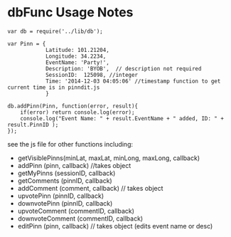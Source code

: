 dbFunc Usage Notes
=============

	var db = require('../lib/db');

	var Pinn = {
				Latitude: 101.21204,
				Longitude: 34.2234,
				EventName: 'Party!',
				Description: 'BYOB',  // description not required
				SessionID:  125098, //integer
				Time: '2014-12-03 04:05:06' //timestamp function to get current time is in pinndit.js
				}

	db.addPinn(Pinn, function(error, result){
		if(error) return console.log(error);
		console.log("Event Name: " + result.EventName + " added, ID: " + result.PinnID );
	});

see the js file for other functions including:

* getVisiblePinns(minLat, maxLat, minLong, maxLong, callback)
* addPinn (pinn, callback) //takes object
* getMyPinns (sessionID, callback)
* getComments (pinnID, callback)
* addComment (comment, callback) // takes object
* upvotePinn (pinnID, callback)
* downvotePinn (pinnID, callback)
* upvoteComment (commentID, callback)
* downvoteComment (commentID, callback)
* editPinn (pinn, callback) // takes object (edits event name or desc)